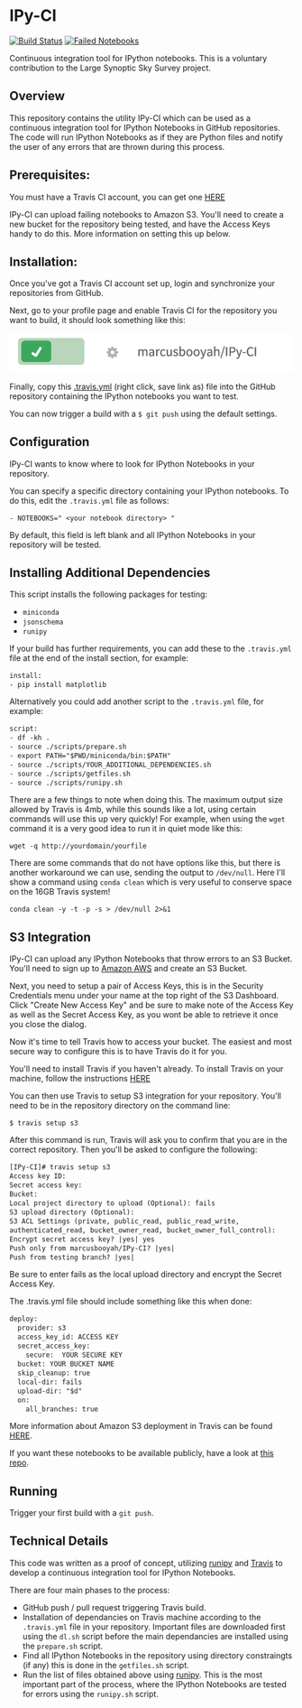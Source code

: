 # IPy-CI
[![Build Status](https://travis-ci.org/marcusbooyah/IPy-CI.svg?branch=master)](https://travis-ci.org/marcusbooyah/IPy-CI)   [![Failed Notebooks](https://img.shields.io/badge/failed-notebooks-lightgrey.svg)](http://testipy.s3.amazonaws.com/index.html)

Continuous integration tool for IPython notebooks. This is a voluntary contribution to the Large Synoptic Sky Survey project.

## Overview
This repository contains the utility IPy-CI which can be used as a continuous integration tool for IPython Notebooks in GitHub repositories. The code will run IPython Notebooks as if they are Python files and notify the user of any errors that are thrown during this process.

## Prerequisites:
You must have a Travis CI account, you can get one [HERE](https://travis-ci.org)

IPy-CI can upload failing notebooks to Amazon S3. You'll need to create a new bucket for the repository being tested, and have the Access Keys handy to do this. More information on setting this up below.

## Installation:
Once you've got a Travis CI account set up, login and synchronize your repositories from GitHub.

Next, go to your profile page and enable Travis CI for the repository you want to build, it should look something like this:

![Travis sync enabled](https://raw.githubusercontent.com/marcusbooyah/IPy-CI/master/img/travis.png)

Finally, copy this [.travis.yml](https://raw.githubusercontent.com/marcusbooyah/IPy-CI/master/.travis.yml) (right click, save link as) file into the GitHub repository containing the IPython notebooks you want to test.

You can now trigger a build with a `$ git push` using the default settings.

## Configuration

IPy-CI wants to know where to look for IPython Notebooks in your repository.

You can specify a specific directory containing your IPython notebooks. To do this, edit the `.travis.yml` file as follows:

```
- NOTEBOOKS=" <your notebook directory> "
```

By default, this field is left blank and all IPython Notebooks in your repository will be tested.

## Installing Additional Dependencies
This script installs the following packages for testing:
  - `miniconda`
  - `jsonschema`
  - `runipy`

If your build has further requirements, you can add these to the `.travis.yml` file at the end of the install section, for example:

```
install:
- pip install matplotlib
```

Alternatively you could add another script to the `.travis.yml` file, for example:

```
script:
- df -kh .
- source ./scripts/prepare.sh
- export PATH="$PWD/miniconda/bin:$PATH"
- source ./scripts/YOUR_ADDITIONAL_DEPENDENCIES.sh
- source ./scripts/getfiles.sh
- source ./scripts/runipy.sh
```
There are a few things to note when doing this. The maximum output size allowed by Travis is 4mb, while this sounds like a lot, using certain commands will use this up very quickly! For example, when using the `wget` command it is a very good idea to run it in quiet mode like this:

```
wget -q http://yourdomain/yourfile
```
There are some commands that do not have options like this, but there is another workaround we can use, sending the output to `/dev/null`. Here I'll show a command using `conda clean` which is very useful to conserve space on the 16GB Travis system!
```
conda clean -y -t -p -s > /dev/null 2>&1
```

## S3 Integration
 IPy-CI can upload any IPython Notebooks that throw errors to an S3 Bucket. You'll need to sign up to [Amazon AWS](aws.amazon.com/free) and create an S3 Bucket.

 Next, you need to setup a pair of Access Keys, this is in the Security Credentials menu under your name at the top right of the S3 Dashboard. Click "Create New Access Key" and be sure to make note of the Access Key as well as the Secret Access Key, as you wont be able to retrieve it once you close the dialog.

 Now it's time to tell Travis how to access your bucket. The easiest and most secure way to configure this is to have Travis do it for you.

 You'll need to install Travis if you haven't already. To install Travis on your machine, follow the instructions [HERE](https://github.com/travis-ci/travis.rb#installation)

 You can then use Travis to setup S3 integration for your repository. You'll need to be in the repository directory on the command line:

```
$ travis setup s3
```
After this command is run, Travis will ask you to confirm that you are in the correct repository. Then you'll be asked to configure the following:
```
[IPy-CI]# travis setup s3
Access key ID:
Secret access key:
Bucket:
Local project directory to upload (Optional): fails
S3 upload directory (Optional):
S3 ACL Settings (private, public_read, public_read_write, authenticated_read, bucket_owner_read, bucket_owner_full_control):
Encrypt secret access key? |yes| yes
Push only from marcusbooyah/IPy-CI? |yes|
Push from testing branch? |yes|
```

Be sure to enter fails as the local upload directory and encrypt the Secret Access Key.

The .travis.yml file should include something like this when done:

```
deploy:
  provider: s3
  access_key_id: ACCESS KEY
  secret_access_key:
    secure:  YOUR SECURE KEY
  bucket: YOUR BUCKET NAME
  skip_cleanup: true
  local-dir: fails
  upload-dir: "$d"
  on:
    all_branches: true
```

More information about Amazon S3 deployment in Travis can be found [HERE](http://docs.travis-ci.com/user/deployment/s3/).

If you want these notebooks to be available publicly, have a look at [this repo](https://github.com/marcusbooyah/s3-bucket-listing).


## Running
Trigger your first build with a `git push`.

## Technical Details
This code was written as a proof of concept, utilizing [runipy](https://github.com/paulgb/runipy) and [Travis](https://travis-ci.org/) to develop a continuous integration tool for IPython Notebooks.

There are four main phases to the process:
 - GitHub push / pull request triggering Travis build.
 - Installation of dependancies on Travis machine according to the `.travis.yml` file in your repository. Important files are downloaded first using the `dl.sh` script before the main dependancies are installed using the `prepare.sh` script.
 - Find all IPython Notebooks in the repository using directory constraingts (if any) this is done in the `getfiles.sh` script.
 - Run the list of files obtained above using [runipy](https://github.com/paulgb/runipy). This is the most important part of the process, where the IPython Notebooks are tested for errors using the `runipy.sh` script.
